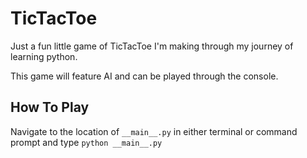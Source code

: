 # TicTacToe
Just a fun little game of TicTacToe I'm making through my journey of learning python.

This game will feature AI and can be played through the console.

## How To Play
Navigate to the location of `__main__.py` in either terminal or command prompt and type `python __main__.py`

